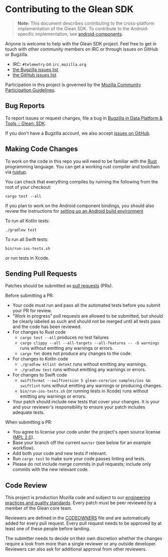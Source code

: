 # Contributing to the Glean SDK

> **Note:** This document describes contributing to the cross-platform implementation of the Glean SDK. To contribute to the Android-specific implementation, see [android-components](https://github.com/mozilla-mobile/android-components).

Anyone is welcome to help with the Glean SDK project. Feel free to get in touch with other community members on IRC
or through issues on GitHub or Bugzilla.

- IRC: `#telemetry` on `irc.mozilla.org`
- [the Bugzilla issues list][bugzillalist]
- [the GitHub issues list](https://github.com/mozilla/glean/issues)

[bugzillalist]: https://bugzilla.mozilla.org/buglist.cgi?list_id=14844212&resolution=---&classification=Client%20Software&classification=Developer%20Infrastructure&classification=Components&classification=Server%20Software&classification=Other&query_format=advanced&bug_status=UNCONFIRMED&bug_status=NEW&bug_status=ASSIGNED&bug_status=REOPENED&component=Glean%3A%20SDK&product=Data%20Platform%20and%20Tools

Participation in this project is governed by the
[Mozilla Community Participation Guidelines](https://www.mozilla.org/en-US/about/governance/policies/participation/).

## Bug Reports

To report issues or request changes, file a bug in [Bugzilla in Data Platform & Tools :: Glean: SDK][newbugzilla].

If you don't have a Bugzilla account, we also accept [issues on GitHub](https://github.com/mozilla/glean/issues/new).

[newbugzilla]: https://bugzilla.mozilla.org/enter_bug.cgi?assigned_to=nobody%40mozilla.org&bug_ignored=0&bug_severity=normal&bug_status=NEW&cf_fission_milestone=---&cf_fx_iteration=---&cf_fx_points=---&cf_status_firefox65=---&cf_status_firefox66=---&cf_status_firefox67=---&cf_status_firefox_esr60=---&cf_status_thunderbird_esr60=---&cf_tracking_firefox65=---&cf_tracking_firefox66=---&cf_tracking_firefox67=---&cf_tracking_firefox_esr60=---&cf_tracking_firefox_relnote=---&cf_tracking_thunderbird_esr60=---&product=Data%20Platform%20and%20Tools&component=Glean%3A%20SDK&contenttypemethod=list&contenttypeselection=text%2Fplain&defined_groups=1&flag_type-203=X&flag_type-37=X&flag_type-41=X&flag_type-607=X&flag_type-721=X&flag_type-737=X&flag_type-787=X&flag_type-799=X&flag_type-800=X&flag_type-803=X&flag_type-835=X&flag_type-846=X&flag_type-855=X&flag_type-864=X&flag_type-916=X&flag_type-929=X&flag_type-930=X&flag_type-935=X&flag_type-936=X&flag_type-937=X&form_name=enter_bug&maketemplate=Remember%20values%20as%20bookmarkable%20template&op_sys=Unspecified&priority=P3&&rep_platform=Unspecified&status_whiteboard=%5Btelemetry%3Aglean-rs%3Am%3F%5D&target_milestone=---&version=unspecified

## Making Code Changes

To work on the code in this repo you will need to be familiar with
the [Rust](https://www.rust-lang.org/) programming language.
You can get a working rust compiler and toolchain via [rustup](https://rustup.rs/).

You can check that everything compiles by running the following from the
root of your checkout:

```
cargo test --all
```

If you plan to work on the Android component bindings, you should also review
the instructions for [setting up an Android build environment](https://github.com/mozilla/glean/blob/master/docs/dev/setup-android-build-environment.md)

To run all Kotlin tests:

```
./gradlew test
```

To run all Swift tests:

```
bin/run-ios-tests.sh
```

or run tests in Xcode.

## Sending Pull Requests

Patches should be submitted as [pull requests](https://help.github.com/articles/about-pull-requests/) (PRs).

Before submitting a PR:
- Your code must run and pass all the automated tests before you submit your PR for review.
- "Work in progress" pull requests are allowed to be submitted, but should be clearly labeled as such and should not be merged until all tests pass and the code has been reviewed.
- For changes to Rust code
  - `cargo test --all` produces no test failures
  - `cargo clippy --all --all-targets --all-features -- -D warnings` runs without emitting any warnings or errors.
  - `cargo fmt` does not produce any changes to the code.
- For changes to Kotlin code
  - `./gradlew ktlint detekt` runs without emitting any warnings.
  - `./gradlew test` runs without emitting any warnings or errors.
- For changes to Swift code
  - `swiftformat --swiftversion 5 glean-core/ios samples/ios && swiftlint` runs without emitting any warnings or producing changes.
  - `bin/run-ios-tests.sh` (or running tests in Xcode) runs without emitting any warnings or errors.
- Your patch should include new tests that cover your changes. It is your and your reviewer's responsibility to ensure your patch includes adequate tests.

When submitting a PR:
- You agree to license your code under the project's open source license ([MPL 2.0](https://mozilla.org/MPL/2.0/)).
- Base your branch off the current `master` (see below for an example workflow).
- Add both your code and new tests if relevant.
- Run `cargo test` to make sure your code passes linting and tests.
- Please do not include merge commits in pull requests; include only commits with the new relevant code.

## Code Review

This project is production Mozilla code and subject to our
[engineering practices and quality standards](https://developer.mozilla.org/en-US/docs/Mozilla/Developer_guide/Committing_Rules_and_Responsibilities).
Every patch must be peer reviewed by a member of the Glean core team.

Reviewers are defined in the [CODEOWNERS](https://github.com/mozilla/glean/blob/master/.github/CODEOWNERS) file
and are automatically added for every pull request.
Every pull request needs to be approved by at least one of these people before landing.

The submitter needs to decide on their own discretion whether the changes require a look from more than a single reviewer or any outside developer.
Reviewers can also ask for additional approval from other reviewers.
